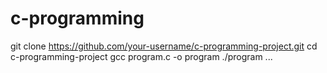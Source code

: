 # c-programming
git clone https://github.com/your-username/c-programming-project.git
cd c-programming-project
gcc program.c -o program
./program
...


